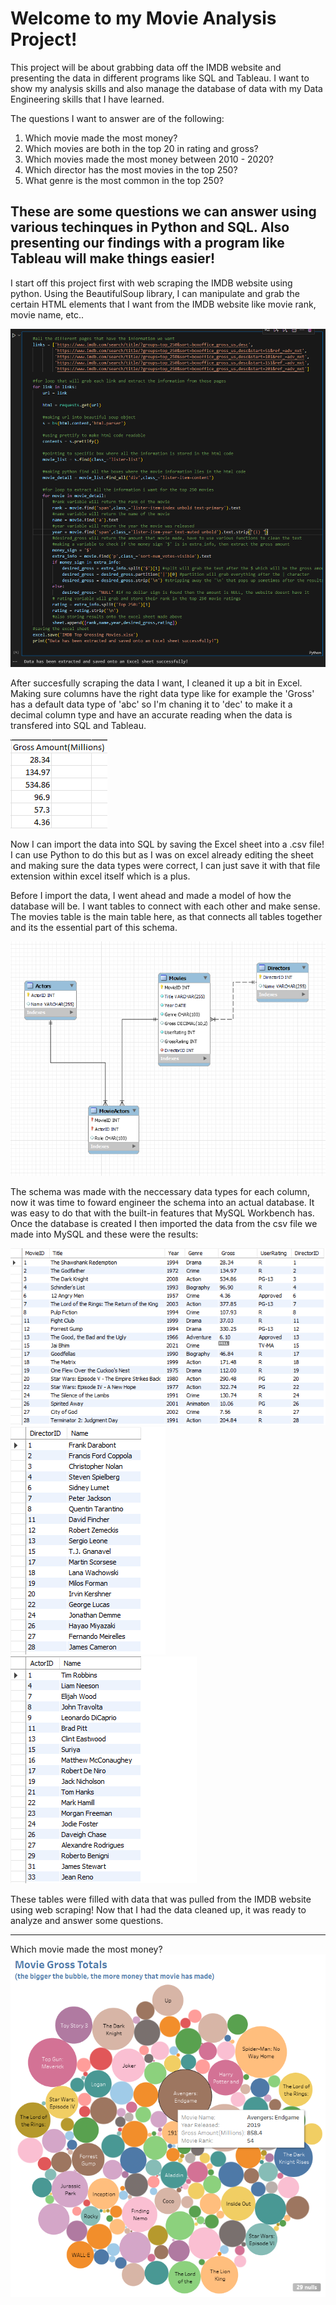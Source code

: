 # Welcome to my Movie Analysis Project! <br>
This project will be about grabbing data off the IMDB website and presenting the data in different programs like SQL and Tableau. I want to show my analysis skills and also manage the database of data with my Data Engineering skills that I have learned.

The questions I want to answer are of the following:
1. Which movie made the most money?
2. Which movies are both in the top 20 in rating and gross?
3. Which movies made the most money between 2010 - 2020?
4. Which director has the most movies in the top 250? 
5. What genre is the most common in the top 250?

These are some questions we can answer using various techinques in Python and SQL. Also presenting our findings with a program like Tableau will make things easier! 
---------------------------------------------------------------------------------------------------------
I start off this project first with web scraping the IMDB website using python. Using the BeautifulSoup library, I can manipulate and grab the certain HTML elements that I want from the IMDB website like movie rank, movie name, etc.. 

![image](PythonCode.png)

After succesfully scraping the data I want, I cleaned it up a bit in Excel. Making sure columns have the right data type like for example the 'Gross' has a default data type of 'abc' so I'm chaning it to 'dec' to make it a decimal column type and have an accurate reading when the data is transfered into SQL and Tableau. 

![image](ExcelDataType.png)

Now I can import the data into SQL by saving the Excel sheet into a .csv file! I can use Python to do this but as I was on excel already editing the sheet and making sure the data types were correct, I can just save it with that file extension within excel itself which is a plus. 

Before I import the data, I went ahead and made a model of how the database will be. I want tables to connect with each other and make sense. The movies table is the main table here, as that connects all tables together and its the essential part of this schema. 

![image](RelationalDiagramforDatabase.png)

The schema was made with the neccessary data types for each column, now it was time to foward engineer the schema into an actual database. It was easy to do that with the built-in features that MySQL Workbench has. Once the database is created I then imported the data from the csv file we made into MySQL and these were the results:

![image](MovieTable.png)
![image](DirectorTable.png)
![image](ActorsTable.png)

These tables were filled with data that was pulled from the IMDB website using web scraping! Now that I had the data cleaned up, it was ready to analyze and answer some questions.

------------------------------------------------------------------------------------------------------------------------------------------------------------

Which movie made the most money?
![image](MovieMostGross.png)